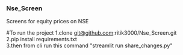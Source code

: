 ### Nse_Screen
Screens for equity prices on NSE

#To run the project 
1.clone git@github.com:ritik3000/Nse_Screen.git <br/>
2.pip install requirements.txt <br/>
3.then from cli run this command "streamlit run share_changes.py" <br/>
